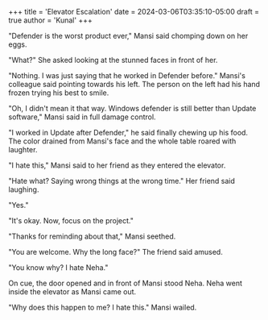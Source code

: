 +++
title = 'Elevator Escalation'
date = 2024-03-06T03:35:10-05:00
draft = true
author = 'Kunal'
+++

"Defender is the worst product ever," Mansi said chomping down on her eggs.

"What?" She asked looking at the stunned faces in front of her.

"Nothing. I was just saying that he worked in Defender before." Mansi's colleague said pointing towards his left. The person on the left had his hand frozen trying his best to smile.

"Oh, I didn't mean it that way. Windows defender is still better than Update software," Mansi said in full damage control.

"I worked in Update after Defender," he said finally chewing up his food. The color drained from Mansi's face and the whole table roared with laughter.

"I hate this," Mansi said to her friend as they entered the elevator.

"Hate what? Saying wrong things at the wrong time." Her friend said laughing.

"Yes."

"It's okay. Now, focus on the project."

"Thanks for reminding about that," Mansi seethed.

"You are welcome. Why the long face?" The friend said amused.

"You know why? I hate Neha."

On cue, the door opened and in front of Mansi stood Neha. Neha went inside the elevator as Mansi came out.

"Why does this happen to me? I hate this." Mansi wailed.

